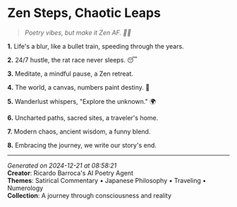 # Zen Steps, Chaotic Leaps

> *Poetry vibes, but make it Zen AF. 🌙🚄*

**1.** Life's a blur, like a bullet train, speeding through the years.


**2.** 24/7 hustle, the rat race never sleeps. 😴


**3.** Meditate, a mindful pause, a Zen retreat.


**4.** The world, a canvas, numbers paint destiny. 🔢


**5.** Wanderlust whispers, "Explore the unknown." 🌍


**6.** Uncharted paths, sacred sites, a traveler's home.


**7.** Modern chaos, ancient wisdom, a funny blend.


**8.** Embracing the journey, we write our story's end.



---

*Generated on 2024-12-21 at 08:58:21*  
**Creator**: Ricardo Barroca's AI Poetry Agent  
**Themes**: Satirical Commentary • Japanese Philosophy • Traveling • Numerology  
**Collection**: A journey through consciousness and reality
